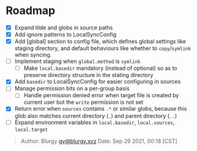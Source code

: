 # Roadmap

- [x] Expand tilde and globs in source paths
- [x] Add ignore patterns to LocalSyncConfig
- [x] Add [global] section to config file, which defines global settings like
      staging directory, and default behaviours like whether to
      `copy`/`symlink` when syncing.
- [ ] Implement staging when `global.method` is `symlink`
  - [ ] Make `local.basedir` mandatory (instead of optional) so as to preserve
        directory structure in the stating directory
- [x] Add `basedir` to LocalSyncConfig for easier configuring in sources
- [ ] Manage permission bits on a per-group basis
  - [ ] Handle permission denied error when target file is created by current
        user but the `write` permission is not set
- [x] Return error when `sources` contains `.*` or similar globs, because this
      glob also matches current directory (`.`) and parent directory (`..`)
- [ ] Expand environment variables in `local.basedir`, `local.sources`,
      `local.target`

> Author: Blurgy <gy@blurgy.xyz>
> Date:   Sep 29 2021, 00:18 [CST]
